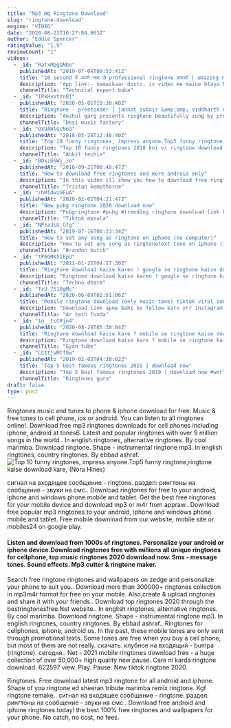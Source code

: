 ```yaml
---
title: "Mp3 Hq Ringtone Download"
slug: "ringtone-download"
engine: "VIDEO"
date: "2020-08-23T10:27:04.063Z"
author: "Eddie Spencer"
ratingValue: "1.9"
reviewCount: "1"
videos:
  - _id: "RaTxMpgQNDo"
    publishedAt: "2019-07-04T09:53:41Z"
    title: "10 second में अपने नाम से professional ringtone बनाओ | amazing name ringtone maker | by teb"
    description: "App link:- namaskaar dosto, is video me maine btaya hai aapko kaam aane wali ek bahut hi intresting trick ke bare mein, umeed hai ki"
    channelTitle: "Technical expert baba"
  - _id: "IPkHvVtYnOI"
    publishedAt: "2020-05-01T10:30:48Z"
    title: "Ringtone - preetinder | jannat zubair &amp;amp; siddharth nigam | rajat nagpal | vicky sandhu | anshul garg"
    description: "Anshul garg presents ringtone beautifully sung by preetinder ft. Jannat zubair &amp; siddharth nigam. Listen ringtone on gaana:"
    channelTitle: "Desi music factory"
  - _id: "OXUAHlGcNoQ"
    publishedAt: "2018-05-28T12:46:40Z"
    title: "Top 10 funny ringtones, impress anyone.Top5 funny ringtone,ringtone kaise download kare,"
    description: "Top 10 funny ringtones 2018 koi vi ringtone download kare iss link see ager link kam nahi kar raha hai to iss video ko dekhker download kar sakte hai"
    channelTitle: "Ankit techie"
  - _id: "BOxz66Wj_io"
    publishedAt: "2016-09-21T00:48:47Z"
    title: "How to download free ringtones and more android only"
    description: "In this video ill show you how to download free ringtones wallpapers live wallpapers and notification sounds. If you enjoy this video dont forget to smash the like"
    channelTitle: "Tristan kempthorne"
  - _id: "rhMldwzGFuA"
    publishedAt: "2020-02-02T04:21:47Z"
    title: "New pubg ringtone 2020 download now"
    description: "Pubgringtone #pubg #trending ringtone download link how to download telegram channel link for"
    channelTitle: "Tiktok masala"
  - _id: "NPza3LU_Gfg"
    publishedAt: "2019-07-16T00:23:34Z"
    title: "How to set any song as ringtone on iphone (no computer)"
    description: "How to set any song as ringtonetext tone on iphone (ios 14) | download free iphone ringtones (no computer) 2021 as requested, here is a simple"
    channelTitle: "Brandon butch"
  - _id: "tP6GRK51EpU"
    publishedAt: "2021-01-25T04:27:30Z"
    title: "Ringtone download kaise karen ! google se ringtone kaise download kare ! how to download ringtone 👍"
    description: "Ringtone download kaise karen ! google se ringtone kaise download kare ! how to download ringtone . Welcome to my youtube channel. Techno dharm."
    channelTitle: "Techno dharm"
  - _id: "TzU_7518gMc"
    publishedAt: "2020-06-09T02:51:06Z"
    title: "Mobile ringtone download (only music tone) tiktok viral song 2020 |download link ⤵"
    description: "Download link apne bahi ko follow karo yrr instagram main jaldi . #sadringtone"
    channelTitle: "Ar tech funda"
  - _id: "1o__tcCRjn4"
    publishedAt: "2020-08-28T05:30:04Z"
    title: "Ringtone download kaise kare ? mobile se ringtone kaise download karen"
    description: "Ringtone download kaise kare ? mobile se ringtone kaise download karen | latest ringtone kaise download karen | song ki ringtone kaise download kare | new"
    channelTitle: "Gyan tube"
  - _id: "CCttjvMTf9w"
    publishedAt: "2019-02-03T04:30:02Z"
    title: "Top 5 best famous ringtones 2019 | download now"
    description: "Top 5 best famous ringtones 2019 | download now #world #famous #ringtones **equalizer credit : sv green effect"
    channelTitle: "Ringtones guru"
draft: false
type: post
---
```


Ringtones music and tunes to phone &amp; iphone download for free. Music &amp; free tones to cell phone, ios or android. You can listen to all ringtones online!. Download free mp3 ringtones downloads for cell phones including iphone, android at tones6. Latest and popular ringtones with over 9 million songs in the world.. In english ringtones, alternative ringtones. By cool marimba. Download ringtone. Shape - instrumental ringtone mp3. In english ringtones, country ringtones. By ebbad ashraf.
![Top 10 funny ringtones, impress anyone.Top5 funny ringtone,ringtone kaise download kare, (Nora Hines)](https://i.ytimg.com/vi/OXUAHlGcNoQ/hqdefault.jpg "Top 10 funny ringtones, impress anyone.Top5 funny ringtone,ringtone kaise download kare, (Charlie Carr)")

сигнал на входящее сообщение - ringtone. раздел: рингтоны на сообщение - звуки на смс.. Download ringtones for free to your android, iphone and windows phone mobile and tablet. Get the best free ringtones for your mobile device and download mp3 or m4r from appraw.. Download free popular mp3 ringtones to your android, iphone and windows phone mobile and tablet. Free mobile download from our website, mobile site or mobiles24 on google play.
<!--inArticleAds-->

<!--galleryOne-->

#### Listen and download from 1000s of ringtones. Personalize your android or iphone device.Download ringtones free with millions all unique ringtones for cellphone, top music ringtones 2020 download now. Sms - message tones. Sound effects. Mp3 cutter &amp; ringtone maker.
<!--inArticleAds-->

<!--galleryTwo-->

Search free ringtone ringtones and wallpapers on zedge and personalize your phone to suit you.. Download more than 300000+ ringtones collection in mp3m4r format for free on your mobile. Also,create &amp; upload ringtones and share it with your friends.. Download top ringtones 2020 through the bestringtonesfree.Net website.. In english ringtones, alternative ringtones. By cool marimba. Download ringtone. Shape - instrumental ringtone mp3. In english ringtones, country ringtones. By ebbad ashraf.. Ringtones for cellphones, iphone, android os. In the past, these mobile tones are only sent through promotional texts. Some tones are free when you buy a cell phone, but most of them are not really. скачать. клубное на входящий - bumpa (ringtone). сегодня.. Net - 2021 mobile ringtones download free - a huge collection of over 50,000+ high quality new pause. Care ni karda ringtone download. 622597 view. Play. Pause. New tiktok ringtone 2020.
<!--galleryThree-->

Ringtones. Free download latest mp3 ringtone for all android and iphone. Shape of you ringtone ed sheeran tribute marimba remix ringtone. Kgf ringtone remake.. сигнал на входящее сообщение - ringtone. раздел: рингтоны на сообщение - звуки на смс.. Download free android and iphone ringtones today! the best 100% free ringtones and wallpapers for your phone. No catch, no cost, no fees.
